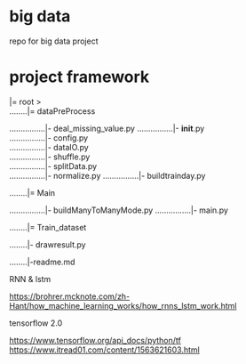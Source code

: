 # big data
repo for big data project

# project framework
|= root >  
........|= dataPreProcess

................|- deal_missing_value.py
................|- __init__.py  
................|- config.py  
................|- dataIO.py  
................|- shuffle.py  
................|- splitData.py  
................|- normalize.py
................|- buildtrainday.py

........|= Main

................|- buildManyToManyMode.py
................|- main.py

........|= Train_dataset

........|- drawresult.py

........|-readme.md 


RNN & lstm

https://brohrer.mcknote.com/zh-Hant/how_machine_learning_works/how_rnns_lstm_work.html


tensorflow 2.0 

https://www.tensorflow.org/api_docs/python/tf
https://www.itread01.com/content/1563621603.html
